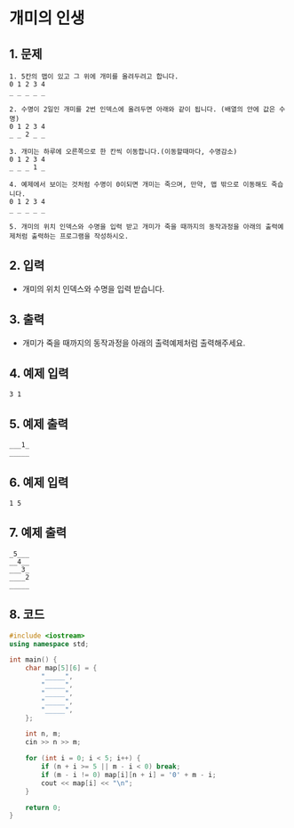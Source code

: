 # 개미의 인생

## 1. 문제

```
1. 5칸의 맵이 있고 그 위에 개미를 올려두려고 합니다.
0 1 2 3 4
_ _ _ _ _

2. 수명이 2일인 개미를 2번 인덱스에 올려두면 아래와 같이 됩니다. (배열의 안에 값은 수명)
0 1 2 3 4
_ _ 2 _ _

3. 개미는 하루에 오른쪽으로 한 칸씩 이동합니다.(이동할때마다, 수명감소)
0 1 2 3 4
_ _ _ 1 _

4. 예제에서 보이는 것처럼 수명이 0이되면 개미는 죽으며, 만약, 맵 밖으로 이동해도 죽습니다.
0 1 2 3 4
_ _ _ _ _

5. 개미의 위치 인덱스와 수명을 입력 받고 개미가 죽을 때까지의 동작과정을 아래의 출력예제처럼 출력하는 프로그램을 작성하시오.
```

## 2. 입력
- 개미의 위치 인덱스와 수명을 입력 받습니다.

## 3. 출력

- 개미가 죽을 때까지의 동작과정을 아래의 출력예제처럼 출력해주세요.


## 4. 예제 입력
```
3 1
```

## 5. 예제 출력
```
___1_
_____
```

## 6. 예제 입력

```
1 5
```

## 7. 예제 출력

```
_5___
__4__
___3_
____2
_____
```

## 8. 코드

```c++
#include <iostream>
using namespace std;

int main() {
	char map[5][6] = {
		"_____",
		"_____",
		"_____",
		"_____",
		"_____",
	};

	int n, m;
	cin >> n >> m;

	for (int i = 0; i < 5; i++) {
		if (n + i >= 5 || m - i < 0) break;
		if (m - i != 0) map[i][n + i] = '0' + m - i;
		cout << map[i] << "\n";
	}

	return 0;
}
```
